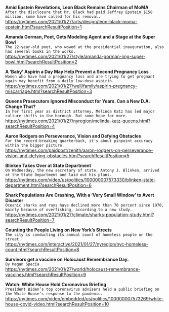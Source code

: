 **Amid Epstein Revelations, Leon Black Remains Chairman of MoMA**\
`After the disclosure that Mr. Black had paid Jeffrey Epstein $158 million, some have called for his removal.`\
https://nytimes.com/2021/01/27/arts/design/leon-black-moma-epstein.html?searchResultPosition=1

**Amanda Gorman, Poet, Gets Modeling Agent and a Stage at the Super Bowl**\
`The 22-year-old poet, who wowed at the presidential inauguration, also has several books in the works.`\
https://nytimes.com/2021/01/27/style/amanda-gorman-img-super-bowl.html?searchResultPosition=2

**A ‘Baby’ Aspirin a Day May Help Prevent a Second Pregnancy Loss**\
`Women who have had a pregnancy loss and are trying to get pregnant again may benefit from a daily low-dose aspirin.`\
https://nytimes.com/2021/01/27/well/family/aspirin-pregnancy-miscarriage.html?searchResultPosition=3

**Queens Prosecutors Ignored Misconduct for Years. Can a New D.A. Change That?**\
`In her first year as district attorney, Melinda Katz has led major culture shifts in the borough. But some hope for more.`\
https://nytimes.com/2021/01/27/nyregion/melinda-katz-queens.html?searchResultPosition=4

**Aaron Rodgers on Perseverance, Vision and Defying Obstacles**\
`For the record-breaking quarterback, it's about pinpoint accuracy within the bigger picture.`\
https://nytimes.com/paidpost/zenith/aaron-rodgers-on-perseverance-vision-and-defying-obstacles.html?searchResultPosition=5

**Blinken Takes Over at State Department**\
`On Wednesday, the new secretary of state, Antony J. Blinken, arrived at the State Department and laid out his plans.`\
https://nytimes.com/video/us/politics/100000007573330/blinken-state-department.html?searchResultPosition=6

**Shark Populations Are Crashing, With a ‘Very Small Window’ to Avert Disaster**\
`Oceanic sharks and rays have declined more than 70 percent since 1970, mainly because of overfishing, according to a new study.`\
https://nytimes.com/2021/01/27/climate/sharks-population-study.html?searchResultPosition=7

**Counting the People Living on New York’s Streets**\
`The city is conducting its annual count of homeless people on the street.`\
https://nytimes.com/interactive/2021/01/27/nyregion/nyc-homeless-count.html?searchResultPosition=8

**Survivors get a vaccine on Holocaust Remembrance Day.**\
`By Megan Specia`\
https://nytimes.com/2021/01/27/world/holocaust-remembrance-vaccines.html?searchResultPosition=9

**Watch: White House Hold Coronavirus Briefing**\
`President Biden’s top coronavirus advisers held a public briefing on the White House’s response to the pandemic.`\
https://nytimes.com/video/embedded/us/politics/100000007573269/white-house-covid-video.html?searchResultPosition=10

